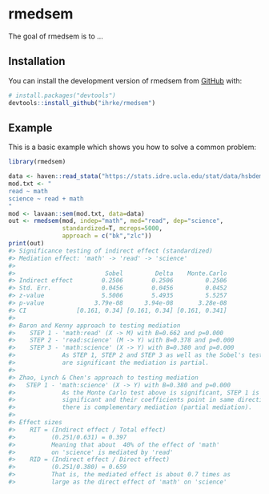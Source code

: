 
<!-- README.md is generated from README.Rmd. Please edit that file -->

# rmedsem

<!-- badges: start -->
<!-- badges: end -->

The goal of rmedsem is to …

## Installation

You can install the development version of rmedsem from
[GitHub](https://github.com/) with:

``` r
# install.packages("devtools")
devtools::install_github("ihrke/rmedsem")
```

## Example

This is a basic example which shows you how to solve a common problem:

``` r
library(rmedsem)

data <- haven::read_stata("https://stats.idre.ucla.edu/stat/data/hsbdemo.dta")
mod.txt <- "
read ~ math
science ~ read + math
"
mod <- lavaan::sem(mod.txt, data=data)
out <- rmedsem(mod, indep="math", med="read", dep="science", 
               standardized=T, mcreps=5000,
               approach = c("bk","zlc"))
print(out)
#> Significance testing of indirect effect (standardized)
#> Mediation effect: 'math' -> 'read' -> 'science'
#> 
#>                         Sobel         Delta    Monte.Carlo
#> Indirect effect        0.2506        0.2506         0.2506
#> Std. Err.              0.0456        0.0456         0.0452
#> z-value                5.5006        5.4935         5.5257
#> p-value              3.79e-08      3.94e-08       3.28e-08
#> CI              [0.161, 0.34] [0.161, 0.34] [0.161, 0.341]
#> 
#> Baron and Kenny approach to testing mediation
#>    STEP 1 - 'math:read' (X -> M) with B=0.662 and p=0.000
#>    STEP 2 - 'read:science' (M -> Y) with B=0.378 and p=0.000
#>    STEP 3 - 'math:science' (X -> Y) with B=0.380 and p=0.000
#>             As STEP 1, STEP 2 and STEP 3 as well as the Sobel's test above
#>             are significant the mediation is partial.
#> 
#> Zhao, Lynch & Chen's approach to testing mediation
#>   STEP 1 - 'math:science' (X -> Y) with B=0.380 and p=0.000
#>             As the Monte Carlo test above is significant, STEP 1 is
#>             significant and their coefficients point in same direction,
#>             there is complementary mediation (partial mediation).
#> 
#> Effect sizes
#>    RIT = (Indirect effect / Total effect)
#>          (0.251/0.631) = 0.397
#>          Meaning that about  40% of the effect of 'math'
#>          on 'science' is mediated by 'read'
#>    RID = (Indirect effect / Direct effect)
#>          (0.251/0.380) = 0.659
#>          That is, the mediated effect is about 0.7 times as
#>          large as the direct effect of 'math' on 'science'
```

